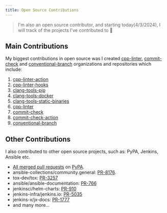 ```yaml
---
title: Open Source Contributions
---
```


> I'm also an open source contributor, and starting today(4/3/2024), I will track of the projects I've contributed to 💪

## Main Contributions

My biggest contributions in open source was I created [cpp-linter](https://github.com/cpp-linter/), [commit-check](https://github.com/commit-check) and [conventional-branch](https://github.com/conventional-branch) organizations and repositories which include:

1. [cpp-linter-action](https://github.com/cpp-linter/cpp-linter-action)
2. [cpp-linter-hooks](https://github.com/cpp-linter/cpp-linter-hooks)
3. [clang-tools-pip](https://github.com/cpp-linter/clang-tools-pip)
4. [clang-tools-docker](https://github.com/cpp-linter/clang-tools-docker)
5. [clang-tools-static-binaries](https://github.com/cpp-linter/clang-tools-static-binaries)
6. [cpp-linter](https://github.com/cpp-linter/cpp-linter)
7. [commit-check](https://github.com/commit-check/commit-check)
8. [commit-check-action](https://github.com/commit-check/commit-check-action)
9. [conventional-branch](https://github.com/conventional-branch/conventional-branch)

## Other Contributions

I also contributed to other open source projects, such as: PyPA, Jenkins, Ansible etc.

* [All merged pull requests](https://github.com/pulls?q=is%3Apr+author%3Ashenxianpeng+archived%3Afalse+is%3Amerged+user%3Apypa) on [PyPA](https://github.com/pypa).
* ansible-collections/community.general: [PR-8176](https://github.com/ansible-collections/community.general/pull/8176).
* tox-dev/tox: [PR-3257](https://github.com/tox-dev/tox/pull/3257)
* ansible/ansible-documentation: [PR-766](https://github.com/ansible/ansible-documentation/pull/766)
* jenkinsci/helm-charts: [PR-910](https://github.com/jenkinsci/helm-charts/pull/910)
* jenkins-infra/jenkins.io: [PR-5035](https://github.com/jenkins-infra/jenkins.io/pull/5035)
* jenkins-x/jx-docs: [PR-1777](https://github.com/jenkins-x/jx-docs/pull/1777)
* and many more...
